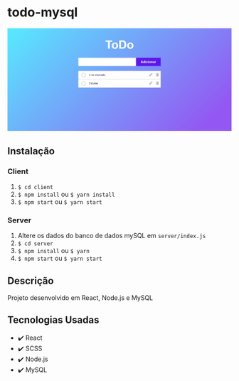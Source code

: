 # todo-mysql

<img src=".\client\src\img/crud-mysql.gif">

## Instalação

### Client

  1. `$ cd client`
  2. `$ npm install` ou `$ yarn install`
  3. `$ npm start` ou `$ yarn start`
  
### Server

  1. Altere os dados do banco de dados mySQL em `server/index.js`
  2. `$ cd server`
  3. `$ npm install` ou `$ yarn`
  4. `$ npm start` ou `$ yarn start`

## Descrição

<p>Projeto desenvolvido em React, Node.js e MySQL</p>


## Tecnologias Usadas
- ✔️ React
- ✔️ SCSS
- ✔️ Node.js
- ✔️ MySQL
